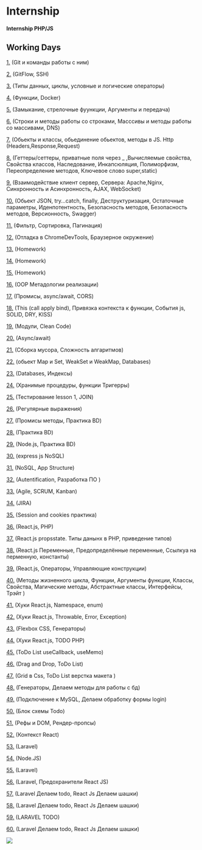 # Internship 
#### Internship PHP/JS
## Working Days


[1.](https://github.com/Freemanvavilon2020/Internship/blob/master/1_day/first_day.md) (Git и команды работы с ним)

[2.](https://github.com/Freemanvavilon2020/Internship/blob/master/2_day/second_day.md) (GitFlow, SSH)

[3.](https://github.com/Freemanvavilon2020/Internship/blob/master/3_day/third_day.md) (Типы данных, циклы, условные и логические операторы)

[4.](https://github.com/Freemanvavilon2020/Internship/blob/master/4_day/fourth_day.md) (Функции, Docker)

[5.](https://github.com/Freemanvavilon2020/Internship/blob/master/5_day/5_day.md) (Замыкание, стрелочные фуункции, Аргументы и передача)

[6.](https://github.com/Freemanvavilon2020/Internship/blob/master/6_day/6_day.md) (Строки и методы работы со строками, Масссивы и методы работы со массивами, DNS)

[7.](https://github.com/Freemanvavilon2020/Internship/blob/master/7_day/7_day.md) (Обьекты и классы, обьединение обьектов, методы в JS. Http (Headers,Response,Request)

[8.](https://github.com/Freemanvavilon2020/Internship/blob/master/8_day/8_day.md) (Геттеры/сеттеры, приватные поля через _ ,Вычисляемые свойства, Свойства классов, Наследование, Инкапсюляция, Полиморфизм, Переопределение методов, Ключевое слово super,static) 

[9.](https://github.com/Freemanvavilon2020/Internship/blob/master/9_day/9_day.md) (Взаимодействие клиент сервер, Сервера: Apache,Nginx, Синхронность и Асинхронность, AJAX, WebSocket)

[10.](https://github.com/Freemanvavilon2020/Internship/blob/master/10_day/10_day.md) (Обьект JSON, try…catch, finally, Деструктуризация, Остаточные параметры, Иденпотентность, Безопасность методов, Безопасность методов, Версионность, Swagger)

[11.](https://github.com/Freemanvavilon2020/Internship/blob/master/11_day/11_day.md) (Фильтр, Cортировка, Пагинация)

[12.](https://github.com/Freemanvavilon2020/Internship/blob/master/12_day/12_day.md) (Отладка в ChromeDevTools, Браузерное окружение)

[13.](https://github.com/Freemanvavilon2020/Internship/blob/master/13_day/13_day.md) (Homework)

[14.](https://github.com/Freemanvavilon2020/Internship/blob/master/14_day/14_day.md) (Homework)

[15.](https://github.com/Freemanvavilon2020/Internship/blob/master/15_day/15_day.md) (Homework)

[16.](https://github.com/Freemanvavilon2020/Internship/blob/master/16_day/16_day.md) (OOP Метадологии реализации)

[17.](https://github.com/Freemanvavilon2020/Internship/blob/master/17_day/17_day.md) (Промисы, async/await, CORS)

[18.](https://github.com/Freemanvavilon2020/Internship/blob/master/18_day/18_day.md) (This (call apply bind), Привязка контекста к функции, События js, SOLID, DRY, KISS)

[19.](https://github.com/Freemanvavilon2020/Internship/blob/master/19_day/19_day.md) (Модули, Clean Code)

[20.](https://github.com/Freemanvavilon2020/Internship/blob/master/20_day/20_day.md) (Async/await)

[21.](https://github.com/Freemanvavilon2020/Internship/blob/master/21_day/21_day.md) (Сборка мусора, Сложность алгаритмов)

[22.](https://github.com/Freemanvavilon2020/Internship/blob/master/22_day/22_day.md) (обьект Map и Set, WeakSet и WeakMap, Databases)

[23.](https://github.com/Freemanvavilon2020/Internship/blob/master/23_day/23_day.md) (Databases, Индексы)

[24.](https://github.com/Freemanvavilon2020/Internship/blob/master/24_day/24_day.md) (Хранимые процедуры, функции Тригерры)

[25.](https://github.com/Freemanvavilon2020/Internship/blob/master/25_day/25_day.md) (Тестирование lesson 1, JOIN)

[26.](https://github.com/Freemanvavilon2020/Internship/blob/master/26_day/26_day.md) (Регулярные выражения)

[27.](https://github.com/Freemanvavilon2020/Internship/blob/master/27_day/27_day.md) (Промисы методы, Практика BD)

[28.](https://github.com/Freemanvavilon2020/Internship/blob/master/28_day/28_day.md) (Практика BD)

[29.](https://github.com/Freemanvavilon2020/Internship/blob/master/29_day/29_day.md) (Node.js, Практика BD)

[30.](https://github.com/Freemanvavilon2020/Internship/blob/master/30_day/30_day.md) (express js NoSQL)

[31.](https://github.com/Freemanvavilon2020/Internship/blob/master/31_day/31_day.md) (NoSQL, App Structure)

[32.](https://github.com/Freemanvavilon2020/Internship/blob/master/32_day/32_day.md) (Autentification, Разработка ПО )

[33.](https://github.com/Freemanvavilon2020/Internship/blob/master/33_day/33_day.md) (Agile, SCRUM, Kanban)

[34.](https://github.com/Freemanvavilon2020/Internship/blob/master/34_day/34_day.md) (JIRA)

[35.](https://github.com/Freemanvavilon2020/Internship/blob/master/35_day/35_day.md) (Session and cookies практика)

[36.](https://github.com/Freemanvavilon2020/Internship/blob/master/36_day/36_day.md) (React.js, PHP)

[37.](https://github.com/Freemanvavilon2020/Internship/blob/master/37_day/37_day.md) (React.js propsstate. Типы данынх в PHP, приведение типов)

[38.](https://github.com/Freemanvavilon2020/Internship/blob/master/38_day/38_day.md) (React.js Переменные, Предопределённые переменные, Ссылкуа на перменную, константы)

[39.](https://github.com/Freemanvavilon2020/Internship/blob/master/39_day/39_day.md) (React.js, Операторы, Управляющие конструкции)

[40.](https://github.com/Freemanvavilon2020/Internship/blob/master/40_day/40_day.md) (Методы жизненного цикла, Функции, Аргументы функции, Классы, Свойства, Магические методы, Абстрактные классы, Интерфейсы, Трэйт )

[41.](https://github.com/Freemanvavilon2020/Internship/blob/master/41_day/41_day.md) (Хуки React.js, Namespace, enum)

[42.](https://github.com/Freemanvavilon2020/Internship/blob/master/42_day/42_day.md) (Хуки React.js, Throwable, Error, Exception)

[43.](https://github.com/Freemanvavilon2020/Internship/blob/master/43_day/43_day.md) (Flexbox CSS, Генераторы)

[44.](https://github.com/Freemanvavilon2020/Internship/blob/master/44_day/44_day.md) (Хуки React.js, TODO PHP)

[45.](https://github.com/Freemanvavilon2020/Internship/blob/master/45_day/45_day.md) (ToDo List useCallback,
useMemo)

[46.](https://github.com/Freemanvavilon2020/Internship/blob/master/46_day/46_day.md) (Drag and Drop, ToDo List)

[47.](https://github.com/Freemanvavilon2020/Internship/blob/master/47_day/47_day.md) (Grid в Css, ToDo List верстка макета )

[48.](https://github.com/Freemanvavilon2020/Internship/blob/master/48_day/48_day.md) (Генераторы, Делаем методы для работы с бд)

[49.](https://github.com/Freemanvavilon2020/Internship/blob/master/49_day/49_day.md) (Подключение к MySQL, Делаем обработку формы login)

[50.](https://github.com/Freemanvavilon2020/Internship/blob/master/50_day/50_day.md) (Блок схемы Todo)

[51.](https://github.com/Freemanvavilon2020/Internship/blob/master/51_day/51_day.md) (Рефы и DOM, Рендер-пропсы)

[52.](https://github.com/Freemanvavilon2020/Internship/blob/master/52_day/52_day.md) (Контекст React)

[53.](https://github.com/Freemanvavilon2020/Internship/blob/master/53_day/53_day.md) (Laravel)

[54.](https://github.com/Freemanvavilon2020/Internship/blob/master/54_day/54_day.md) (Node.JS)

[55.](https://github.com/Freemanvavilon2020/Internship/blob/master/55_day/55_day.md) (Laravel)

[56.](https://github.com/Freemanvavilon2020/Internship/blob/master/56_day/56_day.md) (Laravel, Предохранители React JS)

[57.](https://github.com/Freemanvavilon2020/Internship/blob/master/57_day/57_day.md) (Laravel Делаем todo, React Js Делаем шашки)


[58.](https://github.com/Freemanvavilon2020/Internship/blob/master/58_day/58_day.md) (Laravel Делаем todo, React Js Делаем шашки)

[59.](https://github.com/Freemanvavilon2020/Internship/blob/master/59_day/59_day.md) (LARAVEL TODO)


[60.](https://github.com/Freemanvavilon2020/Internship/blob/master/60_day/60_day.md) (Laravel Делаем todo, React Js Делаем шашки)

![](https://cs.pikabu.ru/post_img/big/2013/03/22/6/1363940798_1120327664.jpg)


